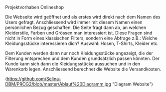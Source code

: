 Projektvorhaben
Onlineshop

Die Webseite wird geöffnet und als erstes wird direkt nach dem Namen des Users gefragt. Anschliessend wird immer mit diesem Namen einen persönlichen Bezug geschaffen. 
Die Seite fragt dann ab, an welchen Kleiderstile, Farben und Grössen man interessiert ist. Diese Fragen sind nicht in Form eines klassischen Filters, sondern eine Abfrage z.B.:
Welche Kleidungsstücke interessieren dich?
Auswahl: Hosen, T-Shirts, Kleider etc. 

Dem Kunden werden dann nur noch Kleidungsstücke angezeigt, die der Filterung entsprechen und dem Kunden grundsätzlich passen könnten. Der Kunde kann sich dann die Kleidungsstücke aussuchen und in den Warenkorb legen. Anschliessend berechnet die Website die Versandkosten. 

(https://github.com/Selina-DBM/PROG2/blob/master/Ablauf%20Diagramm.jpg "Diagram Website")